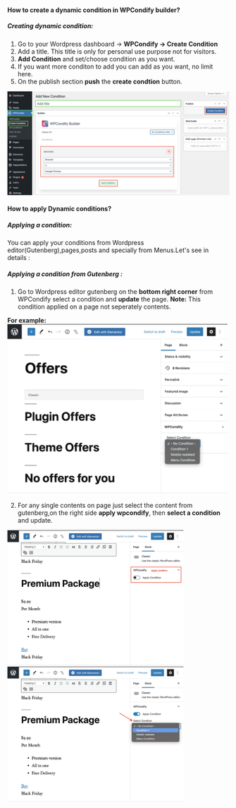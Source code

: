 
#### How to create a  dynamic condition in WPCondify builder?

##### Creating dynamic condition:
1. Go to your Wordpress dashboard → **WPCondify → Create Condition**
2. Add a title. This title is only for personal use purpose not for visitors.
3. **Add Condition** and set/choose condition as you want.
4. If you want more conditon to add you can add as you want, no limit here.
5. On the publish section **push** the **create condtion** button.

<img src="/documentation/image/createcondition.png" alt="userole" width="600"/>

#### How to apply Dynamic conditions?

##### Applying a condition:
You can apply your conditions from Wordpress editor(Gutenberg),pages,posts and specially from Menus.Let's see in details :
##### Applying a condition from Gutenberg :
1. Go to Wordpress editor gutenberg on the **bottom right corner** from WPCondify select a condition and **update** the page. 
**Note:** This condition applied on a page not seperately contents.


**For example:** <img src="/documentation/image/gutenberg.png" alt="userole" width="500"/>

2. For any single contents on page just select the content from gutenberg,on the right side **apply wpcondify**, then **select a condition** and update.
<img src="/documentation/image/singlecontent1.png" alt="userole" width="400"/>
<img src="/documentation/image/singlecontent2.png" alt="userole" width="400"/>